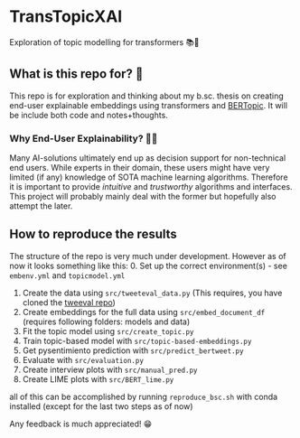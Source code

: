 # TransTopicXAI
Exploration of topic modelling for transformers 📚🤖

## What is this repo for? 🤔
This repo is for exploration and thinking about my b.sc. thesis on creating end-user explainable embeddings using transformers and [BERTopic](https://github.com/MaartenGr/BERTopic). It will be include both code and notes+thoughts. 

### Why End-User Explainability? 👩‍🏫
Many AI-solutions ultimately end up as decision support for non-technical end users. While experts in their domain, these users might have very limited (if any) knowledge of SOTA machine learning algorithms. Therefore it is important to provide *intuitive* and *trustworthy* algorithms and interfaces. This project will probably mainly deal with the former but hopefully also attempt the later. 

## How to reproduce the results
The structure of the repo is very much under development. However as of now it looks something like this: 
0. Set up the correct environment(s) - see `embenv.yml` and `topicmodel.yml`
1. Create the data using `src/tweeteval_data.py` (This requires, you have cloned the [tweeval repo](https://github.com/cardiffnlp/tweeteval/))
2. Create embeddings for the full data using `src/embed_document_df` (requires following folders: models and data)
3. Fit the topic model using `src/create_topic.py` 
4. Train topic-based model with `src/topic-based-embeddings.py`
5. Get pysentimiento prediction with `src/predict_bertweet.py`
6. Evaluate with `src/evaluation.py`
7. Create interview plots with `src/manual_pred.py`
8. Create LIME plots with `src/BERT_lime.py`

all of this can be accomplished by running `reproduce_bsc.sh` with conda installed (except for the last two steps as of now)

Any feedback is much appreciated! 😁

